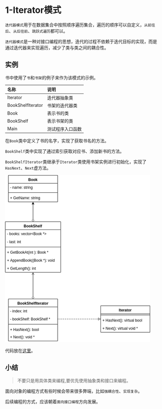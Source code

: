 # 1-Iterator模式

`迭代器模式`用于在数据集合中按照顺序遍历集合，遍历的顺序可以自定义，`从前往后`、`从后往前`、`跳跃式遍历`都可以。

`迭代器模式`是一种对接口编程的思想，迭代的过程不依赖于迭代目标的实现，而是通过迭代器来实现遍历，减少了类与类之间的耦合性。

## 实例

书中使用了`书`和`书架`的例子来作为该模式的示例。

|名称|说明|
|:---|:---|
|Iterator|迭代器抽象类|
|BookShelfIterator|书架的迭代器类|
|Book|表示书的类|
|BookShelf|表示书架的类|
|Main|测试程序入口函数|

在`Book`类中定义了书的名字，实现了获取书名的方法。

`BookShelf`类中实现了通过索引获取对应书、添加新书的方法。

`BookShelfIterator`类继承于`Iterator`类使用书架实例进行初始化，实现了`HasNext`、`Next`虚方法。

![Iterator](/Image/Books/ProfessionBooks/图解设计模式/1_Iterator.png)

代码放在[这里](https://github.com/Alfonsxh/DesignPattern/tree/master/Iterator)。

## 小结

> 不要只是用具体类来编程,要优先使用抽象类和接口来编程。

面向对象的编程方式有些时候会带来很多弊端，比如`强耦合性`、`实现复杂`。

后续编程的方式，应该朝着`面向接口编程`方向发展。